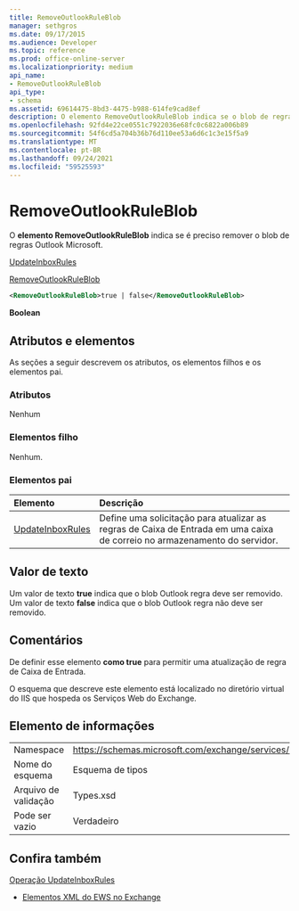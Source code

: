 ```yaml
---
title: RemoveOutlookRuleBlob
manager: sethgros
ms.date: 09/17/2015
ms.audience: Developer
ms.topic: reference
ms.prod: office-online-server
ms.localizationpriority: medium
api_name:
- RemoveOutlookRuleBlob
api_type:
- schema
ms.assetid: 69614475-8bd3-4475-b988-614fe9cad8ef
description: O elemento RemoveOutlookRuleBlob indica se o blob de regras Outlook Microsoft deve ser removido.
ms.openlocfilehash: 92fd4e22ce0551c7922036e68fc0c6822a006b89
ms.sourcegitcommit: 54f6cd5a704b36b76d110ee53a6d6c1c3e15f5a9
ms.translationtype: MT
ms.contentlocale: pt-BR
ms.lasthandoff: 09/24/2021
ms.locfileid: "59525593"
---
```

# <a name="removeoutlookruleblob"></a>RemoveOutlookRuleBlob

O **elemento RemoveOutlookRuleBlob** indica se é preciso remover o blob de regras Outlook Microsoft. 
  
[UpdateInboxRules](updateinboxrules.md)
  
[RemoveOutlookRuleBlob](removeoutlookruleblob.md)
  
```XML
<RemoveOutlookRuleBlob>true | false</RemoveOutlookRuleBlob>
```

 **Boolean**
## <a name="attributes-and-elements"></a>Atributos e elementos

As seções a seguir descrevem os atributos, os elementos filhos e os elementos pai.
  
### <a name="attributes"></a>Atributos

Nenhum
  
### <a name="child-elements"></a>Elementos filho

Nenhum.
  
### <a name="parent-elements"></a>Elementos pai

|**Elemento**|**Descrição**|
|:-----|:-----|
|[UpdateInboxRules](updateinboxrules.md) <br/> |Define uma solicitação para atualizar as regras de Caixa de Entrada em uma caixa de correio no armazenamento do servidor.  <br/> |
   
## <a name="text-value"></a>Valor de texto

Um valor de texto **true** indica que o blob Outlook regra deve ser removido. Um valor de texto **false** indica que o blob Outlook regra não deve ser removido. 
  
## <a name="remarks"></a>Comentários

De definir esse elemento **como true** para permitir uma atualização de regra de Caixa de Entrada. 
  
O esquema que descreve este elemento está localizado no diretório virtual do IIS que hospeda os Serviços Web do Exchange.
  
## <a name="element-information"></a>Elemento de informações

|||
|:-----|:-----|
|Namespace  <br/> |https://schemas.microsoft.com/exchange/services/2006/types  <br/> |
|Nome do esquema  <br/> |Esquema de tipos  <br/> |
|Arquivo de validação  <br/> |Types.xsd  <br/> |
|Pode ser vazio  <br/> |Verdadeiro  <br/> |
   
## <a name="see-also"></a>Confira também



[Operação UpdateInboxRules](updateinboxrules-operation.md)


- [Elementos XML do EWS no Exchange](ews-xml-elements-in-exchange.md)

